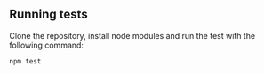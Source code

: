 ## Running tests

Clone the repository, install node modules and run the test with the following command:

    npm test
